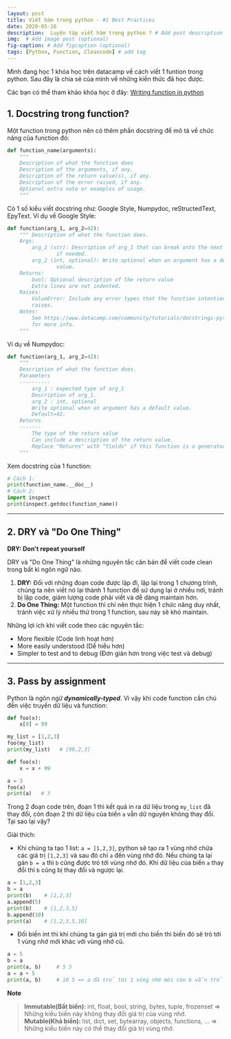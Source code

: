```yaml
---
layout: post
title: Viết hàm trong python - #1 Best Practices 
date: 2020-05-16
description:  Luyện tập viết hàm trong python ? # Add post description (optional)
img:  # Add image post (optional)
fig-caption: # Add figcaption (optional)
tags: [Python, Function, Cleancode] # add tag
---
```

Mình đang học 1 khóa học trên datacamp về cách viết 1 funtion trong python. Sau đây là chia sẻ của mình về những kiến thức đã học được.

Các bạn có thể tham khảo khóa học ở đây: [Writing function in python](https://campus.datacamp.com/courses/writing-functions-in-python) 

## 1. Docstring trong function?

Một function trong python nên có thêm phần docstring để mô tả về chức năng của function đó:

```python
def function_name(arguments):
    """
    Description of what the function does
    Description of the arguments, if any.
    Description of the return value(s), if any.
    Description of the error raised, if any.
    Optional extra note or examples of usage.
    """
```

Có 1 số kiểu viết docstring như: Google Style, Numpydoc, reStructedText, EpyText.
Ví dụ về Google Style:

```python
def function(arg_1, arg_2=42):
    """ Description of what the function does.
    Args:
        arg_1 (str): Description of arg_1 that can break onto the next line
                if needed.
        arg_2 (int, optional): Write optional when an argument has a default
                value.
    Returns:
        bool: Optional description of the return value
        Extra lines are not indented.
    Raises:
        ValueError: Include any error types that the function intentionally
        raises.
    Notes:
        See https://www.datacamp.com/community/tutorials/docstrings-python
        for more info.
    """
```

Ví dụ về Numpydoc:

```python
def function(arg_1, arg_2=42):
    """
    Description of what the function does.
    Parameters
    ----------
        arg_1 : expected type of arg_1
        Description of arg_1.
        arg_2 : int, optional
        Write optional when an argument has a default value.
        Default=42.
    Returns
    -------
        The type of the return value
        Can include a description of the return value.
        Replace "Returns" with "Yields" if this function is a generator.
    """
```
Xem docstring của 1 function:

```python
# Cách 1:
print(function_name.__doc__)
# Cách 2:
import inspect
print(inspect.getdoc(function_name))
```

---

## 2. DRY và "Do One Thing"

<b> DRY: Don't repeat yourself </b>

DRY và "Do One Thing" là những nguyên tắc căn bản để viết code clean trong bất kì ngôn ngữ nào.

1. <b>DRY:</b> Đối với những đoạn code được lặp đi, lặp lại trong 1 chương trình, chúng ta nên viết nó lại thành 1 function để sử dụng lại ở nhiều nơi, tránh bị lặp code, giảm lượng code phải viết và dễ dàng maintain hơn.
2. <b>Do One Thing:</b> Một function thì chỉ nên thực hiện 1 chức năng duy nhất, tránh việc xử lý nhiều thứ trong 1 function, sau này sẽ khó maintain.

Những lợi ích khi viết code theo các nguyên tắc:

- More flexible (Code linh hoạt hơn)
- More easily understood (Dễ hiểu hơn)
- Simpler to test and to debug (Đơn giản hơn trong việc test và debug)

---

## 3. Pass by assignment

Python là ngôn ngữ <i><b>dynamically-typed</b></i>. Vì vậy khi code function cần chú đến việc truyền dữ liệu và function:

```python
def foo(x):
    x[0] = 99

my_list = [1,2,3]
foo(my_list)
print(my_list)   # [99,2,3]
```

```python
def foo(x):
    x = x + 99

a = 3
foo(a)
print(a)   # 3
```

Trong 2 đoạn code trên, đoạn 1 thì kết quả in ra dữ liệu trong `my_list` đã thay đổi, còn đoạn 2 thì dữ liệu của biến `a` vẫn dữ nguyên không thay đổi. Tại sao lại vậy?

Giải thích: 

- Khi chúng ta tạo 1 list: `a = [1,2,3]`, python sẽ tạo ra 1 vùng nhớ chứa các giá trị `[1,2,3]` và sau đó chỉ `a` đến vùng nhớ đó. Nếu chúng ta lại gán `b = a` thì `b` cũng được trỏ tới vùng nhớ đó. Khi dữ liệu của biến `a` thay đổi thì `b` cũng bị thay đổi và ngược lại. 

```python
a = [1,2,3]
b = a
print(b)    # [1,2,3]
a.append(5)
print(b)    # [1,2,3,5]
b.append(10)
print(a)    # [1,2,3,5,10]
```

- Đối biến int thì khi chúng ta gán giá trị mới cho biến thì biến đó sẽ trỏ tới 1 vùng nhớ mới khác với vùng nhớ cũ.

```python
a = 5
b = a
print(a, b)     # 5 5
a = a + 5
print(a, b)     # 10 5 => a đã trỏ tới 1 vùng nhớ mới còn b vẫn trỏ tới vùng nhớ cũ
```

**Note**

> <b>Immutable(Bất biến): </b> int, float, bool, string, bytes, tuple, frozenset => Những kiểu biến này không thay đổi giá trị của vùng nhớ.<br><b>Mutable(Khả biến): </b> list, dict, set, bytearray, objects, functions, ... => Những kiểu biến này có thể thay đổi giá trị vùng nhớ.
